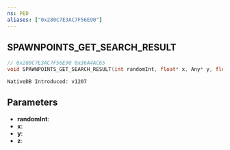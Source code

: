```yaml
---
ns: PED
aliases: ["0x280C7E3AC7F56E90"]
---
```

## SPAWNPOINTS_GET_SEARCH_RESULT

```c
// 0x280C7E3AC7F56E90 0x36A4AC65
void SPAWNPOINTS_GET_SEARCH_RESULT(int randomInt, float* x, Any* y, float* z);
```

```
NativeDB Introduced: v1207
```

## Parameters
* **randomInt**:
* **x**:
* **y**:
* **z**:
